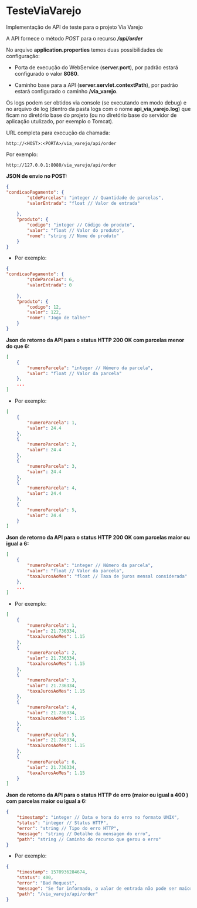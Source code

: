 # TesteViaVarejo
Implementação de API de teste para o projeto Via Varejo

A API fornece o método *POST* para o recurso ***/api/order***

No arquivo **application.properties** temos duas possibilidades de configuração:

- Porta de execução do WebService (**server.port**), por padrão estará configurado o valor **8080**.

- Caminho base para a API (**server.servlet.contextPath**), por padrão estará configurado o caminho **/via_varejo**.


Os logs podem ser obtidos via console (se executando em modo debug) e no arquivo de log (dentro da pasta logs com o nome **api\_via\_varejo.log**) que 
ficam no diretório base do projeto (ou no diretório base do servidor de aplicação utulizado, por exemplo o Tomcat).

URL completa para execução da chamada:

    http://<HOST>:<PORTA>/via_varejo/api/order

Por exemplo:

    http://127.0.0.1:8080/via_varejo/api/order

**JSON de envio no POST:**

```json
{
"condicaoPagamento": {
		"qtdeParcelas": "integer // Quantidade de parcelas",
		"valorEntrada": "float // Valor de entrada"
		
	},
	"produto": {
		"codigo": "integer // Código do produto",
		"valor": "float // Valor do produto",
		"nome": "string // Nome do produto"
	}
}
```

- Por exemplo:

```json
{
"condicaoPagamento": {
		"qtdeParcelas": 6,
		"valorEntrada": 0
		
	},
	"produto": {
		"codigo": 12,
		"valor": 122,
		"nome": "Jogo de talher"
	}
}
```
**Json de retorno da API para o status HTTP 200 OK com parcelas menor do que 6:**
```json
[
    {
        "numeroParcela": "integer // Número da parcela",
        "valor": "float // Valor da parcela"
    },
    ...
]
```

 - Por exemplo:
```json
[
    {
        "numeroParcela": 1,
        "valor": 24.4
    },
    {
        "numeroParcela": 2,
        "valor": 24.4
    },
    {
        "numeroParcela": 3,
        "valor": 24.4
    },
    {
        "numeroParcela": 4,
        "valor": 24.4
    },
    {
        "numeroParcela": 5,
        "valor": 24.4
    }
]
```

**Json de retorno da API para o status HTTP 200 OK com parcelas maior ou igual a 6:**
```json
[
    {
        "numeroParcela": "integer // Número da parcela",
        "valor": "float // Valor da parcela",
        "taxaJurosAoMes": "float // Taxa de juros mensal considerada"
    },
    ...
]
```

 - Por exemplo:
```json
[
    {
        "numeroParcela": 1,
        "valor": 21.736334,
        "taxaJurosAoMes": 1.15
    },
    {
        "numeroParcela": 2,
        "valor": 21.736334,
        "taxaJurosAoMes": 1.15
    },
    {
        "numeroParcela": 3,
        "valor": 21.736334,
        "taxaJurosAoMes": 1.15
    },
    {
        "numeroParcela": 4,
        "valor": 21.736334,
        "taxaJurosAoMes": 1.15
    },
    {
        "numeroParcela": 5,
        "valor": 21.736334,
        "taxaJurosAoMes": 1.15
    },
    {
        "numeroParcela": 6,
        "valor": 21.736334,
        "taxaJurosAoMes": 1.15
    }
]
```

**Json de retorno da API para o status HTTP de erro (maior ou igual a 400 ) com parcelas maior ou igual a 6:**
```json
{
    "timestamp": "integer // Data e hora do erro no formato UNIX",
    "status": "integer // Status HTTP",
    "error": "string // Tipo do erro HTTP",
    "message": "string // Detalhe da mensagem do erro",
    "path": "string // Caminho do recurso que gerou o erro"
}
```

 - Por exemplo:
```json
{
    "timestamp": 1570936284674,
    "status": 400,
    "error": "Bad Request",
    "message": "Se for informado, o valor de entrada não pode ser maior do que o valor do produto",
    "path": "/via_varejo/api/order"
}
```


